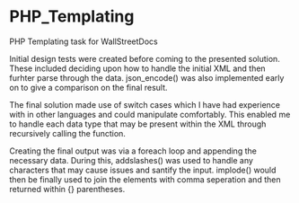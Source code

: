 # PHP_Templating
PHP Templating task for WallStreetDocs

Initial design tests were created before coming to the presented solution.
These included deciding upon how to handle the initial XML and then furhter parse through the data.
json_encode() was also implemented early on to give a comparison on the final result.

The final solution made use of switch cases which I have had experience with in other languages and could manipulate comfortably.
This enabled me to handle each data type that may be present within the XML through recursively calling the function. 

Creating the final output was via a foreach loop and appending the necessary data. 
During this, addslashes() was used to handle any characters that may cause issues and santify the input.
implode() would then be finally used to join the elements with comma seperation and then returned within {} parentheses.
